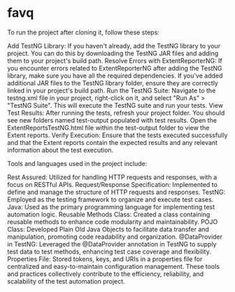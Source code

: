# favq

To run the project after cloning it, follow these steps:

Add TestNG Library: If you haven't already, add the TestNG library to your project. You can do this by downloading the TestNG JAR files and adding them to your project's build path.
Resolve Errors with ExtentReporterNG: If you encounter errors related to ExtentReporterNG after adding the TestNG library, make sure you have all the required dependencies. If you've added additional JAR files to the TestNG library folder, ensure they are correctly linked in your project's build path.
Run the TestNG Suite: Navigate to the testng.xml file in your project, right-click on it, and select "Run As" > "TestNG Suite". This will execute the TestNG suite and run your tests.
View Test Results: After running the tests, refresh your project folder. You should see new folders named test-output populated with test results. Open the ExtentReportsTestNG.html file within the test-output folder to view the Extent reports.
Verify Execution: Ensure that the tests executed successfully and that the Extent reports contain the expected results and any relevant information about the test execution.

Tools and languages used in the project include:

Rest Assured: Utilized for handling HTTP requests and responses, with a focus on RESTful APIs.
Request/Response Specification: Implemented to define and manage the structure of HTTP requests and responses.
TestNG: Employed as the testing framework to organize and execute test cases.
Java: Used as the primary programming language for implementing test automation logic.
Reusable Methods Class: Created a class containing reusable methods to enhance code modularity and maintainability.
POJO Class: Developed Plain Old Java Objects to facilitate data transfer and manipulation, promoting code readability and organization.
@DataProvider in TestNG: Leveraged the @DataProvider annotation in TestNG to supply test data to test methods, enhancing test case coverage and flexibility.
Properties File: Stored tokens, keys, and URIs in a properties file for centralized and easy-to-maintain configuration management.
These tools and practices collectively contribute to the efficiency, reliability, and scalability of the test automation project.